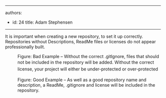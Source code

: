 

---
authors:
  - id: 24
    title: Adam Stephensen
---




<span class='intro'> It is important when creating a new repository, to set it up correctly. Repositories without Descriptions, ReadMe files or licenses do not appear professionally built. </span>

<dl class="badImage"><dt><img src="/PublishingImages/create-repository-bad.png" alt="" /></dt><dd>Figure&#58; Bad Example – Without the correct .gitIgnore, files that should not be included in the repository will be added.&#160;<span style="line-height&#58;1.6;">​Without the correct license, your project will either be under-protected or over-protected</span></dd></dl><dl class="goodImage"><dt><img src="/PublishingImages/create-repository-good.png" alt="" /></dt><dd>Figure&#58; Good Example – As well as a good repository name and description, a ReadMe, .gitignore and license will be included in the repository.​</dd></dl>


